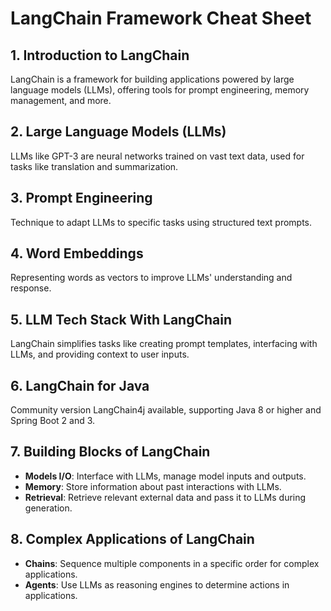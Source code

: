 <h1>LangChain Framework Cheat Sheet</h1>

<h2>1. Introduction to LangChain</h2>
<p>LangChain is a framework for building applications powered by large language models (LLMs), offering tools for prompt engineering, memory management, and more.</p>

<h2>2. Large Language Models (LLMs)</h2>
<p>LLMs like GPT-3 are neural networks trained on vast text data, used for tasks like translation and summarization.</p>

<h2>3. Prompt Engineering</h2>
<p>Technique to adapt LLMs to specific tasks using structured text prompts.</p>

<h2>4. Word Embeddings</h2>
<p>Representing words as vectors to improve LLMs' understanding and response.</p>

<h2>5. LLM Tech Stack With LangChain</h2>
<p>LangChain simplifies tasks like creating prompt templates, interfacing with LLMs, and providing context to user inputs.</p>

<h2>6. LangChain for Java</h2>
<p>Community version LangChain4j available, supporting Java 8 or higher and Spring Boot 2 and 3.</p>

<h2>7. Building Blocks of LangChain</h2>
<ul>
  <li><strong>Models I/O</strong>: Interface with LLMs, manage model inputs and outputs.</li>
  <li><strong>Memory</strong>: Store information about past interactions with LLMs.</li>
  <li><strong>Retrieval</strong>: Retrieve relevant external data and pass it to LLMs during generation.</li>
</ul>

<h2>8. Complex Applications of LangChain</h2>
<ul>
  <li><strong>Chains</strong>: Sequence multiple components in a specific order for complex applications.</li>
  <li><strong>Agents</strong>: Use LLMs as reasoning engines to determine actions in applications.</li>
</ul>